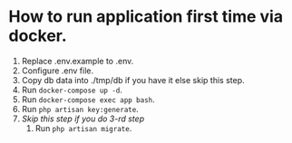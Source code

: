 # How to run application first time via docker.
1. Replace .env.example to .env.
2. Configure .env file.
3. Copy db data into ./tmp/db if you have it else skip this step.
4. Run `docker-compose up -d`.
5. Run `docker-compose exec app bash`.
6. Run `php artisan key:generate`.
7. *Skip this step if you do 3-rd step*
   1. Run `php artisan migrate`.
